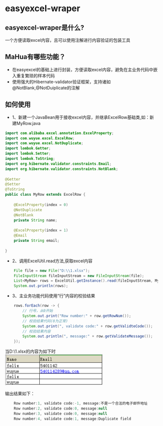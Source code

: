 # easyexcel-wraper

## easyexcel-wraper是什么?

一个方便读取excel内容，且可以使用注解进行内容验证的包装工具

## MaHua有哪些功能？

* 在easyexcel的基础上进行封装，方便读取excel内容，避免在主业务代码中嵌入重复繁琐的样本代码
* 使用强大的Hibernate-validator验证框架，支持诸如@NotBlank,@NotDuiplicate的注解

## 如何使用

* 1、新建一个JavaBean用于接收excel内容，并继承ExcelRow基础类,如：新建MyRow.java

```java
import com.alibaba.excel.annotation.ExcelProperty;
import com.wuyue.excel.ExcelRow;
import com.wuyue.excel.NotDuplicate;
import lombok.Getter;
import lombok.Setter;
import lombok.ToString;
import org.hibernate.validator.constraints.Email;
import org.hibernate.validator.constraints.NotBlank;

@Getter
@Setter
@ToString
public class MyRow extends ExcelRow {

    @ExcelProperty(index = 0)
    @NotDuplicate
    @NotBlank
    private String name;

    @ExcelProperty(index = 1)
    @Email
    private String email;

}

```

* 2、调用ExcelUtil.read方法,获取excel内容

```java
    File file = new File("D:\\1.xlsx");
    FileInputStream fileInputStream = new FileInputStream(file);
    List<MyRow> rows = ExcelUtil.getInstance().read(fileInputStream, MyRow.class);
    System.out.println(rows);
```

* 3、主业务功能代码使用“行”内容的校验结果

```java
    rows.forEach(row -> {
        // 行号，从0开始
        System.out.print("Row number:" + row.getRowNum());
        // 校验结果代码(0为正常)
        System.out.print(", validate code:" + row.getValidteCode());
        // 校验结果内容
        System.out.println(", message:" + row.getValidateMessage());
    });
```
当D:\\1.xlsx的内容为如下时<br/>
![text](https://github.com/Felix0525/assets/blob/master/20190501-0001.png?raw=true)

输出结果如下：<br/>

```java
    Row number:1, validate code:-1, message:不是一个合法的电子邮件地址
    Row number:2, validate code:0, message:null
    Row number:3, validate code:0, message:null
    Row number:4, validate code:1, message:Duplicate field
```
